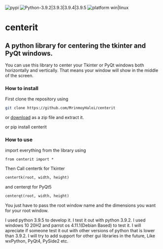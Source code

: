 ![pypi](https://img.shields.io/pypi/wheel/centerit)
![Python-3.9.2|3.9.3|3.9.4|3.9.5](https://img.shields.io/badge/Python-3.9.2|3.9.3|3.9.4|3.9.5-blue) 
![platform win|linux](https://img.shields.io/badge/platform-win%20|%20linux-red)
# centerit
## A python library for centering the tkinter and PyQt windows.
You can use this library to center your Tkinter or PyQt windows both horizontally and vertically. That means your window will show in the middle of the screen.
### How to install

First clone the repository using 
```bash
git clone https://github.com/MrinmoyHaloi/centerit
```
or [download](https://github.com/MrinmoyHaloi/centerit/archive/refs/heads/main.zip) as a zip file and extract it.

or pip install centerit
### How to use
import everything from the library using

`from centerit import *`

Then Call centertk for Tkinter
```python
centertk(root, width, height)
``` 
and centerqt for PyQt5
```python
centerqt(root, width, height)
``` 
You just have to pass the root window name and the dimensions you want for your root window.

I used python 3.9.5 to develop it. I test it out with python 3.9.2. I used windows 10 20H2 and parrot os 4.11.1(Debian Based) to test it. I will apreciate if someone test it out with other versions of python that is lower than 3.9.2. I will try to add support for other gui libraries in the future, Like wxPython, PyQt4, PySide2 etc.
